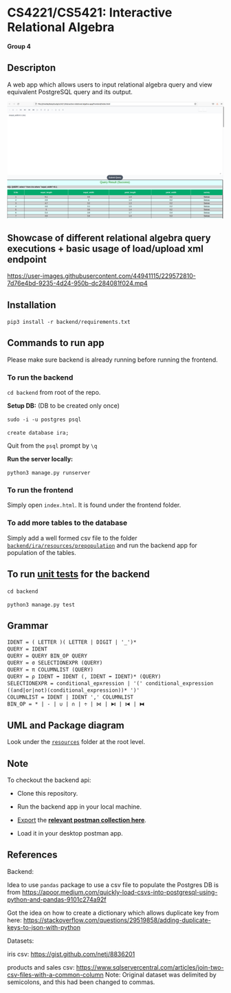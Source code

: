 # CS4221/CS5421: Interactive Relational Algebra

**Group 4**

## Descripton
A web app which allows users to input relational algebra query and view equivalent PostgreSQL query and its output.

<img src="resources/app-screenshot.png" alt="app-screenshot" width="700"/>

## Showcase of different relational algebra query executions + basic usage of load/upload xml endpoint

https://user-images.githubusercontent.com/44941115/229572810-7d76e4bd-9235-4d24-950b-dc284081f024.mp4


## Installation

`pip3 install -r backend/requirements.txt`


## Commands to run app
Please make sure backend is already running before running the frontend.

### To run the backend

`cd backend` from root of the repo.

**Setup DB:** (DB to be created only once)

  `sudo -i -u postgres psql`

  `create database ira;` 

  Quit from the `psql` prompt by  `\q`

**Run the server locally:**

`python3 manage.py runserver`

### To run the frontend
 Simply open `index.html`. It is found under the frontend folder.
 
 
### To add more tables to the database

Simply add a well formed csv file to the folder [`backend/ira/resources/prepopulation`](https://github.com/cs5421-project/interactive-relational-algebra-app/tree/main/backend/ira/resources/prepopulation) and run the backend app for population of the tables.

## To run [unit tests](https://github.com/cs5421-project/interactive-relational-algebra-app/tree/main/backend/ira/tests/service) for the backend

`cd backend`

`python3 manage.py test`



## Grammar
```
IDENT = ( LETTER )( LETTER | DIGIT | '_')*
QUERY = IDENT
QUERY = QUERY BIN_OP QUERY
QUERY = σ SELECTIONEXPR (QUERY)
QUERY = π COLUMNLIST (QUERY)
QUERY = ρ IDENT ➡ IDENT (, IDENT ➡ IDENT)* (QUERY)
SELECTIONEXPR = conditional_epxression | '(' conditional_expression ((and|or|not)(conditional_expression))* ')'
COLUMNLIST = IDENT | IDENT ',' COLUMNLIST
BIN_OP = * | - | ∪ | ∩ | ÷ | ⋈ | ⧑ | ⧒ | ⧓
```

## UML and Package diagram
Look under the [`resources`](https://github.com/cs5421-project/interactive-relational-algebra-app/tree/main/resources) folder at the root level.

## Note
To checkout the backend api: 

- Clone this repository.

- Run the backend app in your local machine.

- [Export](https://learning.postman.com/docs/getting-started/importing-and-exporting-data/#exporting-collections) the  [**relevant postman collection here**](https://elements.getpostman.com/redirect?entityId=17271995-fb1500f7-97c0-4fac-a890-b549a4a924d8&entityType=collection).

- Load it in your desktop postman app.


## References
Backend:

Idea to use `pandas` package to use a csv file to populate the Postgres DB is from https://apoor.medium.com/quickly-load-csvs-into-postgresql-using-python-and-pandas-9101c274a92f


Got the idea on how to create a dictionary which allows duplicate key from here:
https://stackoverflow.com/questions/29519858/adding-duplicate-keys-to-json-with-python

Datasets:

iris csv: 
https://gist.github.com/netj/8836201

products and sales csv:
https://www.sqlservercentral.com/articles/join-two-csv-files-with-a-common-column
Note: Original dataset was delimited by semicolons, and this had been changed to commas.

